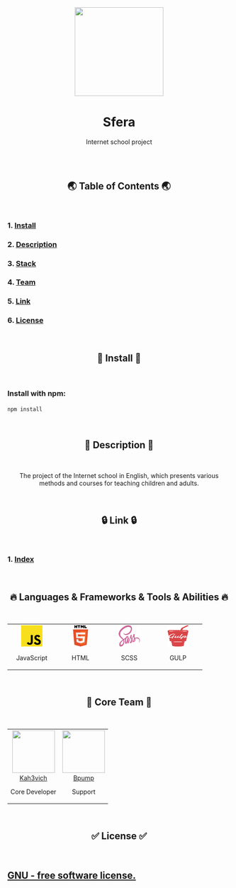 <div align="center">
  <a href="https://www.vectorlogo.zone/logos/readmeio/readmeio-icon.svg">
    <img width="200" height="200" src="https://www.vectorlogo.zone/logos/readmeio/readmeio-icon.svg">
  </a>
  <br/>
  <h1>Sfera</h1>
  <p>
    Internet school project
  </p>
  <br/>
</div>

<!-- ||| -->

<div align="center">
    <br/>
    <h2>🌏 Table of Contents 🌏</h2>
    <br/>
</div>

### 1. <a href="#install">Install</a>

### 2. <a href="#description">Description</a>

### 3. <a href="#stack">Stack</a>

### 4. <a href="#team">Team</a>

### 5. <a href="#link">Link</a>

### 6. <a href="#license">License</a>

<!-- ||| -->

<div id="install" align="center">
    <br/>
    <h2>🤔 Install 🤔</h2>
    <br/>
</div>

### Install with npm:

```bash
npm install
```

<!-- ||| -->

<div id="description" align="center">
    <br/>
    <h2>🌟 Description 🌟</h2>
    <br/>
</div>

<div align="center">
    <p>The project of the Internet school in English, which presents various methods and courses for teaching children and adults.</p>
</div>

<!-- ||| -->

<div id="link" align="center">
    <br/>
    <h2>🔒 Link 🔒</h2>
    <br/>
</div>

### 1. <a href="https://kah3vich.github.io/sfera/dist/">Index</a>

<!-- ||| -->

<div id="stack" align="center">
    <br/>
    <h2>🔥 Languages & Frameworks & Tools & Abilities 🔥</h2>
    <br/>
</div>

<table align="center">
  <tr>
    <td align="center" width="96">
      <a href="#">
        <img src="https://raw.githubusercontent.com/kah3vich/kah3vich/a0b5aba54a9ac8c40b00b52742c4b63f76ca3e4c/assets/icon/javascript.svg" width="48" height="48" alt="JavaScript" />
      </a>
      <br/>
      <p>JavaScript</p>
    </td>
    <td align="center" width="96">
      <a href="#">
        <img src="https://raw.githubusercontent.com/kah3vich/kah3vich/a0b5aba54a9ac8c40b00b52742c4b63f76ca3e4c/assets/icon/html5.svg" width="48" height="48" alt="HTML" />
      </a>
      <br/>
      <p>HTML</p>
    </td>
    <td align="center" width="96">
      <a href="#">
        <img src="https://raw.githubusercontent.com/kah3vich/kah3vich/a0b5aba54a9ac8c40b00b52742c4b63f76ca3e4c/assets/icon/scss.svg" width="48" height="48" alt="SCSS" />
      </a>
      <br/>
      <p>SCSS</p>
    </td>
    <td align="center" width="96">
      <a href="#">
        <img src="https://raw.githubusercontent.com/kah3vich/kah3vich/a0b5aba54a9ac8c40b00b52742c4b63f76ca3e4c/assets/icon/gulp.svg" width="48" height="48" alt="Gulp" />
      </a>
      <br/>
      <p>GULP</p>
    </td>
  </tr>
</table>

<!-- ||| -->

<div id="team" align="center">
    <br/>
    <h2>🧠 Core Team 🧠</h2>
    <br/>
</div>

<table align="center">
    <tr>
        <td align="center" valign="top">
            <img width="96" height="96" src="https://github.com/kah3vich.png?s=96">
            <br/>
            <a href="https://github.com/kah3vich">Kah3vich</a>
            <p>Core Developer</p>
        </td>
        <td align="center" valign="top">
            <img width="96" height="96" src="https://github.com/bpump.png?s=96">
            <br/>
            <a href="https://github.com/bpump">Bpump</a>
            <p>Support</p>
        </td>
    </tr>
</table>

<!-- ||| -->

<div id="license" align="center">
    <br/>
    <h2>✅ License ✅</h2>
    <br/>
</div>

## [GNU - free software license.](LICENSE)

<!-- ! by kah3vich -->
